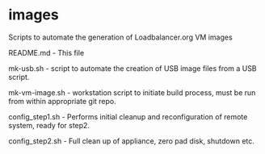 # images
Scripts to automate the generation of Loadbalancer.org VM images

README.md - This file

mk-usb.sh - script to automate the creation of USB image files from a USB script.

mk-vm-image.sh - workstation script to initiate build process, must be run from within appropriate git repo.

config_step1.sh - Performs initial cleanup and reconfiguration of remote system, ready for step2.

config_step2.sh - Full clean up of appliance, zero pad disk, shutdown etc.
